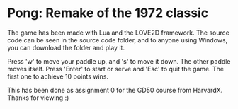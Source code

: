 # Pong: Remake of the 1972 classic

The game has been made with Lua and the LOVE2D framework.
The source code can be seen in the source code folder, and to anyone using Windows, you can download the folder and play it.

Press 'w' to move your paddle up, and 's' to move it down. The other paddle moves itself. Press 'Enter' to start or serve and 'Esc' to quit the game. The first one to achieve 10 points wins.

This has been done as assignment 0 for the GD50 course from HarvardX. Thanks for viewing :) 
